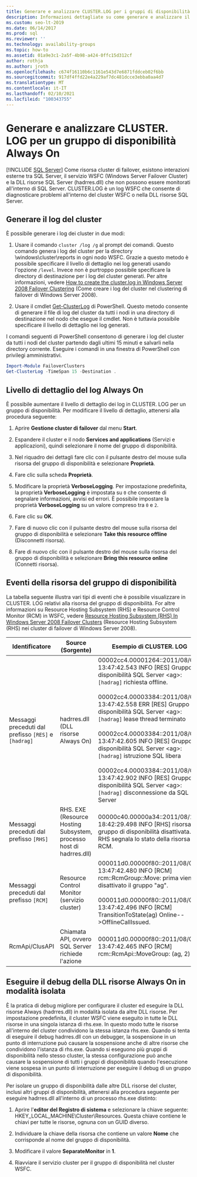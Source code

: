 ```yaml
---
title: Generare e analizzare CLUSTER.LOG per i gruppi di disponibilità
description: Informazioni dettagliate su come generare e analizzare il log del cluster per un gruppo di disponibilità Always On.
ms.custom: seo-lt-2019
ms.date: 06/14/2017
ms.prod: sql
ms.reviewer: ''
ms.technology: availability-groups
ms.topic: how-to
ms.assetid: 01a9e3c1-2a5f-4b98-a424-0ffc15d312cf
author: rothja
ms.author: jroth
ms.openlocfilehash: c674f16110b6c1161e543d7e6871fddceb02f6bb
ms.sourcegitcommit: 917df4ffd22e4a229af7dc481dcce3ebba0aa4d7
ms.translationtype: MT
ms.contentlocale: it-IT
ms.lasthandoff: 02/10/2021
ms.locfileid: "100343755"
---
```

# <a name="generate-and-analyze-the-clusterlog-for-an-always-on-availability-group"></a>Generare e analizzare CLUSTER. LOG per un gruppo di disponibilità Always On
[!INCLUDE [SQL Server](../../../includes/applies-to-version/sqlserver.md)]
  Come risorsa cluster di failover, esistono interazioni esterne tra SQL Server, il servizio WSFC (Windows Server Failover Cluster) e la DLL risorse SQL Server (hadrres.dll) che non possono essere monitorati all'interno di SQL Server. CLUSTER.LOG è un log WSFC che consente di diagnosticare problemi all'interno del cluster WSFC o nella DLL risorse SQL Server. 
  
## <a name="generate-cluster-log"></a>Generare il log del cluster  
 È possibile generare i log dei cluster in due modi:  
  
1.  Usare il comando `cluster /log /g` al prompt dei comandi. Questo comando genera i log del cluster per la directory \windows\cluster\reports in ogni nodo WSFC. Grazie a questo metodo è possibile specificare il livello di dettaglio nei log generati usando l'opzione `/level`. Invece non è purtroppo possibile specificare la directory di destinazione per i log del cluster generati. Per altre informazioni, vedere [How to create the cluster.log in Windows Server 2008 Failover Clustering](https://techcommunity.microsoft.com/t5/failover-clustering/how-to-create-the-cluster-log-in-windows-server-2008-failover/ba-p/371283) (Come creare i log del cluster nel clustering di failover di Windows Server 2008).  
  
2.  Usare il cmdlet [Get-ClusterLog](/previous-versions/windows/it-pro/windows-server-2008-R2-and-2008/ee461045(v=technet.10)) di PowerShell. Questo metodo consente di generare il file di log del cluster da tutti i nodi in una directory di destinazione nel nodo che esegue il cmdlet. Non è tuttavia possibile specificare il livello di dettaglio nei log generati.  
  
 I comandi seguenti di PowerShell consentono di generare i log del cluster da tutti i nodi del cluster partendo dagli ultimi 15 minuti e salvarli nella directory corrente. Eseguire i comandi in una finestra di PowerShell con privilegi amministrativi.  
  
```powershell  
Import-Module FailoverClusters   
Get-ClusterLog -TimeSpan 15 -Destination .  
```  
  
## <a name="always-on-log-verbosity"></a>Livello di dettaglio del log Always On  
 È possibile aumentare il livello di dettaglio dei log in CLUSTER. LOG per un gruppo di disponibilità. Per modificare il livello di dettaglio, attenersi alla procedura seguente:  
  
1.  Aprire **Gestione cluster di failover** dal menu **Start**.  
  
2.  Espandere il cluster e il nodo **Services and applications** (Servizi e applicazioni), quindi selezionare il nome del gruppo di disponibilità.  
  
3.  Nel riquadro dei dettagli fare clic con il pulsante destro del mouse sulla risorsa del gruppo di disponibilità e selezionare **Proprietà**.  
  
4.  Fare clic sulla scheda **Proprietà**.  
  
5.  Modificare la proprietà **VerboseLogging**. Per impostazione predefinita, la proprietà **VerboseLogging** è impostata su `0` che consente di segnalare informazioni, avvisi ed errori. È possibile impostare la proprietà **VerboseLogging** su un valore compreso tra `0` e `2`.  
  
6.  Fare clic su **OK**.  
  
7.  Fare di nuovo clic con il pulsante destro del mouse sulla risorsa del gruppo di disponibilità e selezionare **Take this resource offline** (Disconnetti risorsa).  
  
8.  Fare di nuovo clic con il pulsante destro del mouse sulla risorsa del gruppo di disponibilità e selezionare **Bring this resource online** (Connetti risorsa).  
  
## <a name="availability-group-resource-events"></a>Eventi della risorsa del gruppo di disponibilità  
 La tabella seguente illustra vari tipi di eventi che è possibile visualizzare in CLUSTER. LOG relativi alla risorsa del gruppo di disponibilità. For altre informazioni su Resource Hosting Subsystem (RHS) e Resource Control Monitor (RCM) in WSFC, vedere [Resource Hosting Subsystem (RHS) In Windows Server 2008 Failover Clusters](/archive/blogs/askcore/resource-hosting-subsystem-rhs-in-windows-server-2008-failover-clusters) (Resource Hosting Subsystem (RHS) nei cluster di failover di Windows Server 2008).  
  
|Identificatore|Source (Sorgente)|Esempio di CLUSTER. LOG|  
|----------------|------------|------------------------------|  
|Messaggi preceduti dal prefisso `[RES]` e `[hadrag]`|hadrres.dll (DLL risorse Always On)|00002cc4.00001264::2011/08/05-13:47:42.543 INFO  [RES] Gruppo di disponibilità SQL Server \<ag>: `[hadrag]` richiesta offline.<br /><br /> 00002cc4.00003384::2011/08/05-13:47:42.558 ERR   [RES] Gruppo di disponibilità SQL Server \<ag>: `[hadrag]` lease thread terminato<br /><br /> 00002cc4.00003384::2011/08/05-13:47:42.605 INFO  [RES] Gruppo di disponibilità SQL Server \<ag>: `[hadrag]` istruzione SQL libera<br /><br /> 00002cc4.00003384::2011/08/05-13:47:42.902 INFO  [RES] Gruppo di disponibilità SQL Server \<ag>: `[hadrag]` disconnessione da SQL Server|  
|Messaggi preceduti dal prefisso `[RHS]`|RHS. EXE (Resource Hosting Subsystem, processo host di hadrres.dll)|00000c40.00000a34::2011/08/10-18:42:29.498 INFO  [RHS] risorsa gruppo di disponibilità disattivata. RHS segnala lo stato della risorsa a RCM.|  
|Messaggi preceduti dal prefisso `[RCM]`|Resource Control Monitor (servizio cluster)|000011d0.00000f80::2011/08/05-13:47:42.480 INFO  [RCM] rcm::RcmGroup::Move: prima viene disattivato il gruppo "ag".<br /><br /> 000011d0.00000f80::2011/08/05-13:47:42.496 INFO  [RCM] TransitionToState(ag) Online-->OfflineCallIssued.|  
|RcmApi/ClusAPI|Chiamata API, ovvero SQL Server richiede l'azione|000011d0.00000f80::2011/08/05-13:47:42.465 INFO  [RCM] rcm::RcmApi::MoveGroup: (ag, 2)|  
  
## <a name="debug-always-on-resource-dll-in-isolation"></a>Eseguire il debug della DLL risorse Always On in modalità isolata  
 È la pratica di debug migliore per configurare il cluster ed eseguire la DLL risorse Always (hadrres.dll) in modalità isolata da altre DLL risorse. Per impostazione predefinita, il cluster WSFC viene eseguito in tutte le DLL risorse in una singola istanza di rhs.exe. In questo modo tutte le risorse all'interno del cluster condividono la stessa istanza rhs.exe. Quando si tenta di eseguire il debug hadrres.dll con un debugger, la sospensione in un punto di interruzione può causare la sospensione anche di altre risorse che condividono l'istanza di rhs.exe. Quando si eseguono più gruppi di disponibilità nello stesso cluster, la stessa configurazione può anche causare la sospensione di tutti i gruppi di disponibilità quando l'esecuzione viene sospesa in un punto di interruzione per eseguire il debug di un gruppo di disponibilità.  
  
 Per isolare un gruppo di disponibilità dalle altre DLL risorse del cluster, inclusi altri gruppi di disponibilità, attenersi alla procedura seguente per eseguire hadrres.dll all'interno di un processo rhs.exe distinto:  
  
1.  Aprire l'**editor del Registro di sistema** e selezionare la chiave seguente: HKEY_LOCAL_MACHINE\Cluster\Resources. Questa chiave contiene le chiavi per tutte le risorse, ognuna con un GUID diverso.  
  
2.  Individuare la chiave della risorsa che contiene un valore **Nome** che corrisponde al nome del gruppo di disponibilità.  
  
3.  Modificare il valore **SeparateMonitor** in **1**.  
  
4.  Riavviare il servizio cluster per il gruppo di disponibilità nel cluster WSFC.  
  
